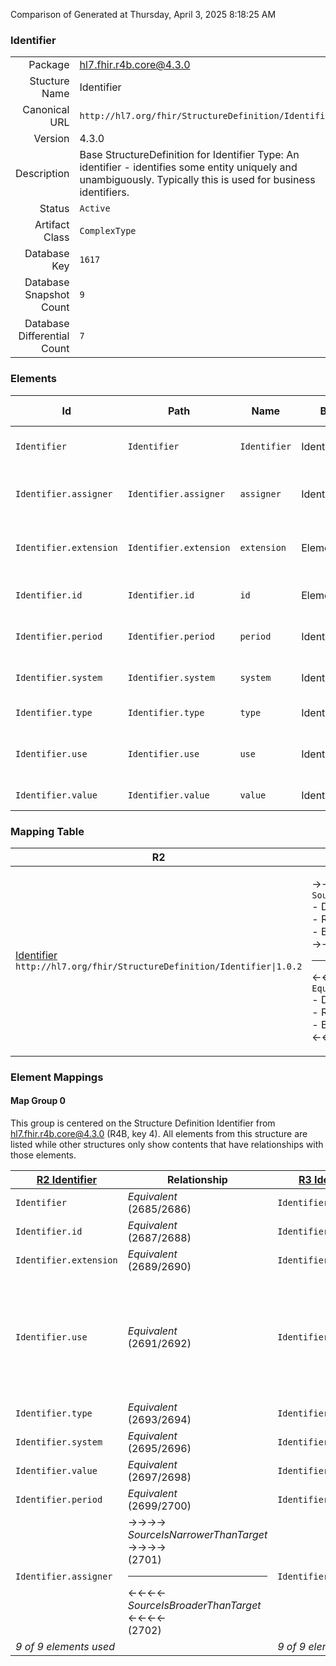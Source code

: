 Comparison of 
Generated at Thursday, April 3, 2025 8:18:25 AM

### Identifier

|      |     |
| ---: | --- |
| Package | hl7.fhir.r4b.core@4.3.0 |
| Stucture Name | Identifier |
| Canonical URL | `http://hl7.org/fhir/StructureDefinition/Identifier` |
| Version | 4.3.0 |
| Description | Base StructureDefinition for Identifier Type: An identifier - identifies some entity uniquely and unambiguously. Typically this is used for business identifiers. |
| Status | `Active` |
| Artifact Class | `ComplexType` |
| Database Key | `1617` |
| Database Snapshot Count | `9` |
| Database Differential Count | `7` |

### Elements

| Id | Path | Name | Base Path | Short | Cardinality | Collated Type | Binding Strength | Binding Value Set |
| -- | ---- | ---- | --------- | ----- | ----------- | ------------- | ---------------- | ----------------- |
| `Identifier` | `Identifier` | `Identifier` | Identifier | An identifier intended for computation | 0..* | Identifier |  |  |
| `Identifier.assigner` | `Identifier.assigner` | `assigner` | Identifier.assigner | Organization that issued id (may be just text) | 0..1 | Reference(http://hl7.org/fhir/StructureDefinition/Organization) |  |  |
| `Identifier.extension` | `Identifier.extension` | `extension` | Element.extension | Additional content defined by implementations | 0..* | Extension |  |  |
| `Identifier.id` | `Identifier.id` | `id` | Element.id | Unique id for inter-element referencing | 0..1 | id |  |  |
| `Identifier.period` | `Identifier.period` | `period` | Identifier.period | Time period when id is/was valid for use | 0..1 | Period |  |  |
| `Identifier.system` | `Identifier.system` | `system` | Identifier.system | The namespace for the identifier value | 0..1 | uri |  |  |
| `Identifier.type` | `Identifier.type` | `type` | Identifier.type | Description of identifier | 0..1 | CodeableConcept | `Extensible` | `http://hl7.org/fhir/ValueSet/identifier-type` |
| `Identifier.use` | `Identifier.use` | `use` | Identifier.use | usual \| official \| temp \| secondary \| old (If known) | 0..1 | code | `Required` | `http://hl7.org/fhir/ValueSet/identifier-use|4.3.0` |
| `Identifier.value` | `Identifier.value` | `value` | Identifier.value | The value that is unique | 0..1 | string |  |  |
### Mapping Table

| R2 | Comparison | R3 | Comparison | R4 | Comparison | R4B | Comparison | R5
| --- | --- | --- | --- | --- | --- | --- | --- | ---
| [Identifier](/docs/R2/ComplexTypes/Identifier.md)<br/> `http://hl7.org/fhir/StructureDefinition/Identifier\|1.0.2` | →→→→→→→<br/>`SourceIsNarrowerThanTarget`<br/>- DBKey: `56`<br/>- Reviewed: `n/a`<br/>- By: `n/a`<br/>→→→→→→→<hr/>←←←←←←←<br/>`Equivalent`<br/>- DBKey: `226`<br/>- Reviewed: `n/a`<br/>- By: `n/a`<br/>←←←←←←←| [Identifier](/docs/R3/ComplexTypes/Identifier.md)<br/> `http://hl7.org/fhir/StructureDefinition/Identifier\|3.0.2` | →→→→→→→<br/>`SourceIsNarrowerThanTarget`<br/>- DBKey: `399`<br/>- Reviewed: `n/a`<br/>- By: `n/a`<br/>→→→→→→→<hr/>←←←←←←←<br/>`Equivalent`<br/>- DBKey: `595`<br/>- Reviewed: `n/a`<br/>- By: `n/a`<br/>←←←←←←←| [Identifier](/docs/R4/ComplexTypes/Identifier.md)<br/> `http://hl7.org/fhir/StructureDefinition/Identifier\|4.0.1` | →→→→→→→<br/>`Equivalent`<br/>- DBKey: `1347`<br/>- Reviewed: `n/a`<br/>- By: `n/a`<br/>→→→→→→→<hr/>←←←←←←←<br/>`Equivalent`<br/>- DBKey: `1348`<br/>- Reviewed: `n/a`<br/>- By: `n/a`<br/>←←←←←←←| [Identifier](/docs/R4B/ComplexTypes/Identifier.md)<br/> `http://hl7.org/fhir/StructureDefinition/Identifier\|4.3.0` | →→→→→→→<br/>`Equivalent`<br/>- DBKey: `908`<br/>- Reviewed: `n/a`<br/>- By: `n/a`<br/>→→→→→→→<hr/>←←←←←←←<br/>`Equivalent`<br/>- DBKey: `1137`<br/>- Reviewed: `n/a`<br/>- By: `n/a`<br/>←←←←←←←| [Identifier](/docs/R5/ComplexTypes/Identifier.md)<br/> `http://hl7.org/fhir/StructureDefinition/Identifier\|5.0.0` 

### Element Mappings


#### Map Group 0

This group is centered on the Structure Definition Identifier from hl7.fhir.r4b.core@4.3.0 (R4B, key 4).
All elements from this structure are listed while other structures only show contents that have relationships with those elements.

| [R2 Identifier](/docs/R2/ComplexTypes/Identifier.md)| Relationship | [R3 Identifier](/docs/R3/ComplexTypes/Identifier.md)| Relationship | [R4 Identifier](/docs/R4/ComplexTypes/Identifier.md)| Relationship | R4B Identifier| Relationship | [R5 Identifier](/docs/R5/ComplexTypes/Identifier.md)
| --- | --- | --- | --- | --- | --- | --- | --- | ---
| `Identifier`| _Equivalent_<br/>(2685/2686)| `Identifier`| _Equivalent_<br/>(9618/9619)| `Identifier`| _Equivalent_<br/>(21009/21010)| **`Identifier`**| _Equivalent_<br/>(36120/36121)| `Identifier`
| `Identifier.id`| _Equivalent_<br/>(2687/2688)| `Identifier.id`| _Equivalent_<br/>(9620/9621)| `Identifier.id`| _Equivalent_<br/>(21011/21012)| **`Identifier.id`**| _Equivalent_<br/>(36122/36123)| `Identifier.id`
| `Identifier.extension`| _Equivalent_<br/>(2689/2690)| `Identifier.extension`| _Equivalent_<br/>(9622/9623)| `Identifier.extension`| _Equivalent_<br/>(21013/21014)| **`Identifier.extension`**| _Equivalent_<br/>(36124/36125)| `Identifier.extension`
| `Identifier.use`| _Equivalent_<br/>(2691/2692)| `Identifier.use`| →→→→ _SourceIsNarrowerThanTarget_ →→→→ <br/>(9624)<hr/>←←←← _SourceIsBroaderThanTarget_ ←←←← <br/>(9625)| `Identifier.use`| _Equivalent_<br/>(21015/21016)| **`Identifier.use`**| _Equivalent_<br/>(36126/36127)| `Identifier.use`
| `Identifier.type`| _Equivalent_<br/>(2693/2694)| `Identifier.type`| _Equivalent_<br/>(9626/9627)| `Identifier.type`| _Equivalent_<br/>(21017/21018)| **`Identifier.type`**| _Equivalent_<br/>(36128/36129)| `Identifier.type`
| `Identifier.system`| _Equivalent_<br/>(2695/2696)| `Identifier.system`| _Equivalent_<br/>(9628/9629)| `Identifier.system`| _Equivalent_<br/>(21019/21020)| **`Identifier.system`**| _Equivalent_<br/>(36130/36131)| `Identifier.system`
| `Identifier.value`| _Equivalent_<br/>(2697/2698)| `Identifier.value`| _Equivalent_<br/>(9630/9631)| `Identifier.value`| _Equivalent_<br/>(21021/21022)| **`Identifier.value`**| _Equivalent_<br/>(36132/36133)| `Identifier.value`
| `Identifier.period`| _Equivalent_<br/>(2699/2700)| `Identifier.period`| _Equivalent_<br/>(9632/9633)| `Identifier.period`| _Equivalent_<br/>(21023/21024)| **`Identifier.period`**| _Equivalent_<br/>(36134/36135)| `Identifier.period`
| `Identifier.assigner`| →→→→ _SourceIsNarrowerThanTarget_ →→→→ <br/>(2701)<hr/>←←←← _SourceIsBroaderThanTarget_ ←←←← <br/>(2702)| `Identifier.assigner`| →→→→ _SourceIsNarrowerThanTarget_ →→→→ <br/>(9634)<hr/>←←←← _SourceIsBroaderThanTarget_ ←←←← <br/>(9635)| `Identifier.assigner`| _Equivalent_<br/>(21025/21026)| **`Identifier.assigner`**| _Equivalent_<br/>(36136/36137)| `Identifier.assigner`
| *9 of 9 elements used* | | *9 of 9 elements used* | | *9 of 9 elements used* | | *9 of 9 elements used* | | *9 of 9 elements used* 


